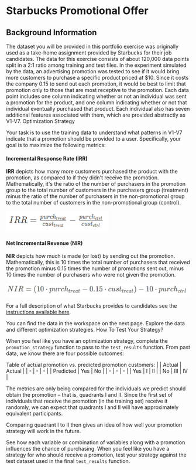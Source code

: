 # Starbucks Promotional Offer

## Background Information

The dataset you will be provided in this portfolio exercise was originally used as a take-home assignment provided by Starbucks for their job candidates. The data for this exercise consists of about 120,000 data points split in a 2:1 ratio among training and test files. In the experiment simulated by the data, an advertising promotion was tested to see if it would bring more customers to purchase a specific product priced at $10. Since it costs the company 0.15 to send out each promotion, it would be best to limit that promotion only to those that are most receptive to the promotion. Each data point includes one column indicating whether or not an individual was sent a promotion for the product, and one column indicating whether or not that individual eventually purchased that product. Each individual also has seven additional features associated with them, which are provided abstractly as V1-V7.
Optimization Strategy

Your task is to use the training data to understand what patterns in V1-V7 indicate that a promotion should be provided to a user. Specifically, your goal is to maximize the following metrics:

#### Incremental Response Rate (IRR)

**IRR** depicts how many more customers purchased the product with the promotion, as compared to if they didn't receive the promotion. Mathematically, it's the ratio of the number of purchasers in the promotion group to the total number of customers in the purchasers group (treatment) minus the ratio of the number of purchasers in the non-promotional group to the total number of customers in the non-promotional group (control).

![IRR](./images/IRR.png)

#### Net Incremental Revenue (NIR)

**NIR** depicts how much is made (or lost) by sending out the promotion. Mathematically, this is 10 times the total number of purchasers that received the promotion minus 0.15 times the number of promotions sent out, minus 10 times the number of purchasers who were not given the promotion.

![NIR](./images/NIR.jpg)

For a full description of what Starbucks provides to candidates see the [instructions available here](https://drive.google.com/open?id=18klca9Sef1Rs6q8DW4l7o349r8B70qXM).

You can find the data in the workspace on the next page. Explore the data and different optimization strategies.
How To Test Your Strategy?

When you feel like you have an optimization strategy, complete the `promotion_strategy` function to pass to the `test_results` function.
From past data, we know there are four possible outcomes:

Table of actual promotion vs. predicted promotion customers:
|  | Actual | Actual |
| - | - | - |
| Predicted |  	Yes |	No |
| - | - | - |
| Yes |	I |	II |
| No |	III |	IV |

The metrics are only being compared for the individuals we predict should obtain the promotion – that is, quadrants I and II. Since the first set of individuals that receive the promotion (in the training set) receive it randomly, we can expect that quadrants I and II will have approximately equivalent participants.

Comparing quadrant I to II then gives an idea of how well your promotion strategy will work in the future.

See how each variable or combination of variables along with a promotion influences the chance of purchasing. When you feel like you have a strategy for who should receive a promotion, test your strategy against the test dataset used in the final `test_results` function.